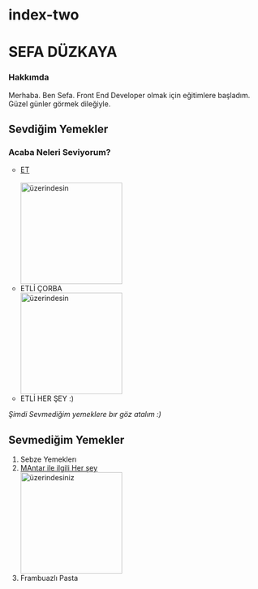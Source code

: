 # index-two
<!DOCTYPE html>
<html lang="tr">
<head>
    <meta charset="UTF-8">
    <meta http-equiv="X-UA-Compatible" content="IE=edge">
    <meta name="viewport" content="width=device-width, initial-scale=1.0">
    <title>İlk deneme</title>
</head>
<body>
    <!--BAŞLIK İLE BAŞLADIK-->
    <h1>SEFA DÜZKAYA</h1>
        <h3>Hakkımda</h3>
            <p>Merhaba. Ben Sefa. Front End Developer olmak için eğitimlere başladım. Güzel günler görmek dileğiyle.</p>
    <h2>Sevdiğim Yemekler</h2>
        <h3>Acaba Neleri Seviyorum?</h3>
    <!--ol tagı verip li ile listeledik-->
        <ul type="circle">
            <li><a href="https://yemek.com/etli-corba-tarifleri/">ET</a></li><br>
            <img src="https://cdn.yemek.com/mnresize/1250/833/uploads/2017/11/Firinda-Beyti-Kebabi-yemekcom.jpg"alt="üzerindesin" height="200" width="200">
            <li>ETLİ ÇORBA</li>
            <img src="https://sosyallezzet.com/wp-content/uploads/2018/10/dana-etli-corba-tarifi-400x300.jpg" alt="üzerindesin" height="200" width="200">
            <li>ETLİ HER ŞEY :)</li>
        </ul>
    <p><i>Şimdi Sevmediğim yemeklere bır göz atalım :)</i></p>
        <h2>Sevmediğim Yemekler</h2>
            <ol>
                <li>Sebze Yemeklerı</li>
                <li><a href="https://www.nefisyemektarifleri.com/liste/mantar-yemegi-tarifleri-her-ogune-15-pratik-cesit/">MAntar ile ilgili Her şey</a></li>
                <img src="https://i.nefisyemektarifleri.com/2019/09/18/mukemmel-sebzeli-mantar-sote.jpg" alt="üzerindesiniz" width="200" height="200">
                <li>Frambuazlı Pasta</li>
            </ol>
                   
</body>
</html>
